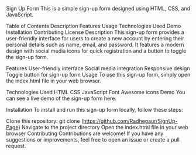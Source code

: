 Sign Up Form
This is a simple sign-up form designed using HTML, CSS, and JavaScript.

Table of Contents
Description
Features
Usage
Technologies Used
Demo
Installation
Contributing
License
Description
This sign-up form provides a user-friendly interface for users to create a new account by entering their personal details such as name, email, and password. It features a modern design with social media icons for quick registration and a button to toggle the sign-up form.

Features
User-friendly interface
Social media integration
Responsive design
Toggle button for sign-up form
Usage
To use this sign-up form, simply open the index.html file in your web browser.

Technologies Used
HTML
CSS
JavaScript
Font Awesome icons
Demo
You can see a live demo of the sign-up form here.

Installation
To install and run this sign-up form locally, follow these steps:

Clone this repository: git clone (https://github.com/Radhegaur/SignUp-Page)
Navigate to the project directory
Open the index.html file in your web browser
Contributing
Contributions are welcome! If you have any suggestions or improvements, feel free to open an issue or create a pull request.


